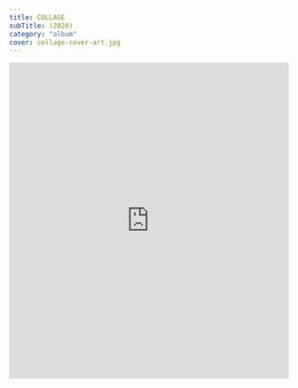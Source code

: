 ```yaml
---
title: COLLAGE
subTitle: (2020)
category: "album"
cover: collage-cover-art.jpg
---
```


<iframe style="border: 0; width: 100%; height: 570px; margin-bottom: 3rem;" src="https://bandcamp.com/EmbeddedPlayer/album=731788952/size=large/bgcol=ffffff/linkcol=0687f5/artwork=none/transparent=true/" seamless>
  <a href="https://jackson-bell.bandcamp.com/album/collage">
    COLLAGE by Jackson Bell
  </a>
</iframe>
